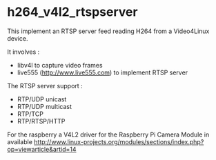 h264_v4l2_rtspserver
====================

This implement an RTSP server feed reading H264 from a Video4Linux device.

It involves :
- libv4l to capture video frames
- live555 (http://www.live555.com) to implement RTSP server

The RTSP server support :
- RTP/UDP unicast
- RTP/UDP multicast
- RTP/TCP
- RTP/RTSP/HTTP

For the raspberry a V4L2 driver for the Raspberry Pi Camera Module in available 
http://www.linux-projects.org/modules/sections/index.php?op=viewarticle&artid=14

